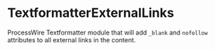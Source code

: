 # TextformatterExternalLinks
ProcessWire Textformatter module that will add `_blank` and `nofollow` attributes to all external links in the content.
